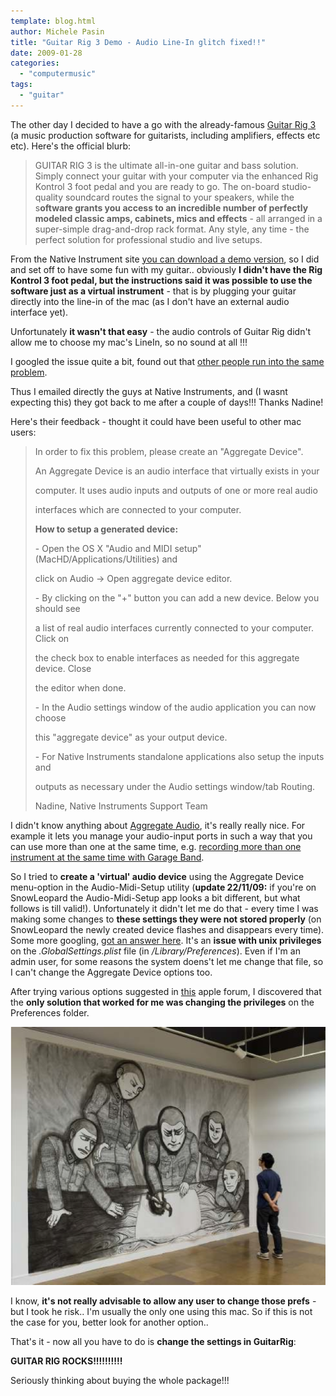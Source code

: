 ```yaml
---
template: blog.html
author: Michele Pasin
title: "Guitar Rig 3 Demo - Audio Line-In glitch fixed!!"
date: 2009-01-28
categories: 
  - "computermusic"
tags: 
  - "guitar"
---
```


The other day I decided to have a go with the already-famous [Guitar Rig 3](http://www.native-instruments.com/index.php?id=guitarrig3) (a music production software for guitarists, including amplifiers, effects etc etc). Here's the official blurb:

> GUITAR RIG 3 is the ultimate all-in-one guitar and bass solution. Simply connect your guitar with your computer via the enhanced Rig Kontrol 3 foot pedal and you are ready to go. The on-board studio-quality soundcard routes the signal to your speakers, while the s**oftware grants you access to an incredible number of perfectly modeled classic amps, cabinets, mics and effects** - all arranged in a super-simple drag-and-drop rack format. Any style, any time - the perfect solution for professional studio and live setups.

From the Native Instrument site [you can download a demo version](http://www.native-instruments.com/index.php?id=gr3demo&L=1&ftu=da112cc2d395eae), so I did and set off to have some fun with my guitar.. obviously **I didn't have the Rig Kontrol 3 foot pedal, but the instructions said it was possible to use the software just as a virtual instrument** - that is by plugging your guitar directly into the line-in of the mac (as I don't have an external audio interface yet).

Unfortunately **it wasn't that easy** - the audio controls of Guitar Rig didn't allow me to choose my mac's LineIn, so no sound at all !!!

I googled the issue quite a bit, found out that [other people run into the same problem](http://media.locals.ca/localsconf/viewtopic.php?f=1&t=142965).

Thus I emailed directly the guys at Native Instruments, and (I wasnt expecting this) they got back to me after a couple of days!!! Thanks Nadine!

Here's their feedback - thought it could have been useful to other mac users:

> In order to fix this problem, please create an "Aggregate Device".
> 
> An Aggregate Device is an audio interface that virtually exists in your
> 
> computer. It uses audio inputs and outputs of one or more real audio
> 
> interfaces which are connected to your computer.
> 
> **How to setup a generated device:**
> 
> \- Open the OS X "Audio and MIDI setup" (MacHD/Applications/Utilities) and
> 
> click on Audio -> Open aggregate device editor.
> 
> \- By clicking on the "+" button you can add a new device. Below you should see
> 
> a list of real audio interfaces currently connected to your computer. Click on
> 
> the check box to enable interfaces as needed for this aggregate device. Close
> 
> the editor when done.
> 
> \- In the Audio settings window of the audio application you can now choose
> 
> this "aggregate device" as your output device.
> 
> \- For Native Instruments standalone applications also setup the inputs and
> 
> outputs as necessary under the Audio settings window/tab Routing.
> 
> Nadine, Native Instruments Support Team

I didn't know anything about [Aggregate Audio](http://www.apple.com/pro/techniques/aggregateaudio/), it's really really nice. For example it lets you manage your audio-input ports in such a way that you can use more than one at the same time, e.g. [recording more than one instrument at the same time with Garage Band](http://www.thegaragedoor.com/tutorials/agg.html).

So I tried to **create a 'virtual' audio device** using the Aggregate Device menu-option in the Audio-Midi-Setup utility (**update 22/11/09:** if you're on SnowLeopard the Audio-Midi-Setup app looks a bit different, but what follows is till valid!). Unfortunately it didn't let me do that - every time I was making some changes to **these settings they were not stored properly** (on SnowLeopard the newly created device flashes and disappears every time). Some more googling, [got an answer here](http://discussions.apple.com/static/discussionsbacksoon.html?messageID=8223201). It's an **issue with unix privileges** on the _.GlobalSettings.plist_ file (in _/Library/Preferences_). Even if I'm an admin user, for some reasons the system doens't let me change that file, so I can't change the Aggregate Device options too.

After trying various options suggested in [this](http://discussions.apple.com/static/discussionsbacksoon.html?messageID=8223201) apple forum, I discovered that the **only solution that worked for me was changing the privileges** on the Preferences folder.

![Change_privileges](../../img/picture-11.png "Change_privileges")

I know, **it's not really advisable to allow any user to change those prefs** - but I took he risk.. I'm usually the only one using this mac. So if this is not the case for you, better look for another option..

That's it - now all you have to do is **change the settings in GuitarRig**:

<!-- ![picture-21](../../img/picture-21.png "picture-21")

![picture-31](../../img/picture-31.png "picture-31") -->

**GUITAR RIG ROCKS!!!!!!!!!!**

Seriously thinking about buying the whole package!!!
